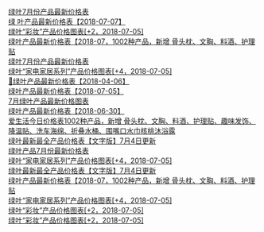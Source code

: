   
[绿叶7月份产品最新价格表](http://www.dianyue.me/archives/097/n40l13vqu2yjw657/)  
[绿 叶产品最新价格表【2018-07-07】](http://www.dianyue.me/archives/551/gvssg7k9solwc9su/)  
[绿叶“彩妆”产品价格图表[+2，2018-07-05]](http://www.dianyue.me/archives/248/3kbfar0d62u6fx3p/)  
[绿叶产品最新价格表【2018-07，1002种产品，新增 骨头枕、文胸、料酒、护理贴](http://www.dianyue.me/archives/913/xphth912qa1povyj/)  
[绿叶7月份产品最新价格表](http://www.dianyue.me/archives/109/gloln7iegscb81li/)  
[绿叶“家电家居系列”产品价格图表[+4，2018-07-05]](http://www.dianyue.me/archives/248/7xmn1i6ei0iyhe0t/)  
[🍃绿叶产品最新价格表【2018-04-06】](http://www.dianyue.me/archives/906/ohndt6nx0pq41z5j/)  
[绿叶产品最新价格表【2018-07-05】](http://www.dianyue.me/archives/589/vfllszvlqo7gsxwa/)  
[7月绿叶产品最新价格图表](http://www.dianyue.me/archives/185/tvzmsmsmngrdd0p1/)  
[绿叶产品最新价格表【2018-06-30】](http://www.dianyue.me/archives/957/jghplbh2mpty4cu0/)  
[爱生活今日价格表1002种产品，新增 骨头枕、文胸、料酒、护理贴、趣味发饰、降温贴、洗车海绵、折叠水桶、围嘴口水巾核桃沐浴露](http://www.dianyue.me/archives/068/i0rrgv0271s9kpw7/)  
[绿叶最新最全产品价格表【文字版】7月4日更新](http://www.dianyue.me/archives/872/oqbzwc0q7yxsdej9/)  
[绿叶产品7月份最新价格表](http://www.dianyue.me/archives/357/fizrv1hpxngsqrub/)  
[绿叶“家电家居系列”产品价格图表[+4，2018-07-05]](http://www.dianyue.me/archives/247/6kv9q0aezmlrvc0i/)  
[绿叶最新最全产品价格表【文字版】7月4日更新](http://www.dianyue.me/archives/244/ox5vfg7m1ew5xisi/)  
[绿叶产品最新价格表【2018-07，1002种产品，新增 骨头枕、文胸、料酒、护理贴](http://www.dianyue.me/archives/426/bpet0ucdvn5qyfhz/)  
[绿叶“家电家居系列”产品价格图表[+4，2018-07-05]](http://www.dianyue.me/archives/875/f9ihs54rdavymvf1/)  
[绿叶“彩妆”产品价格图表[+2，2018-07-05]](http://www.dianyue.me/archives/875/624jylsjrpl9geig/)  
[绿叶“彩妆”产品价格图表[+2，2018-07-05]](http://www.dianyue.me/archives/839/87qjvp5ham4li4vk/)